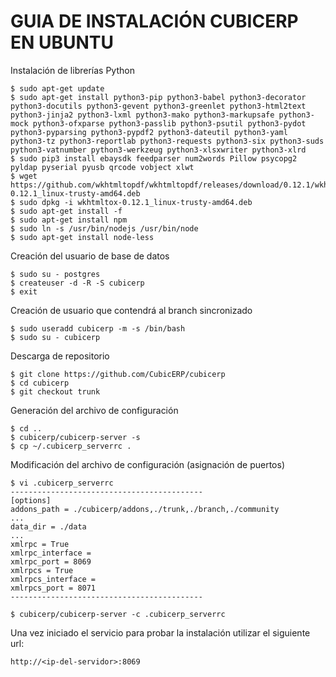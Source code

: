 GUIA DE INSTALACIÓN CUBICERP EN UBUNTU
======================================

Instalación de librerías Python

    $ sudo apt-get update
    $ sudo apt-get install python3-pip python3-babel python3-decorator python3-docutils python3-gevent python3-greenlet python3-html2text python3-jinja2 python3-lxml python3-mako python3-markupsafe python3-mock python3-ofxparse python3-passlib python3-psutil python3-pydot python3-pyparsing python3-pypdf2 python3-dateutil python3-yaml python3-tz python3-reportlab python3-requests python3-six python3-suds python3-vatnumber python3-werkzeug python3-xlsxwriter python3-xlrd
    $ sudo pip3 install ebaysdk feedparser num2words Pillow psycopg2 pyldap pyserial pyusb qrcode vobject xlwt  
    $ wget https://github.com/wkhtmltopdf/wkhtmltopdf/releases/download/0.12.1/wkhtmltox-0.12.1_linux-trusty-amd64.deb
    $ sudo dpkg -i wkhtmltox-0.12.1_linux-trusty-amd64.deb
    $ sudo apt-get install -f
    $ sudo apt-get install npm
    $ sudo ln -s /usr/bin/nodejs /usr/bin/node
    $ sudo apt-get install node-less

Creación del usuario de base de datos

    $ sudo su - postgres
    $ createuser -d -R -S cubicerp
    $ exit

Creación de usuario que contendrá al branch sincronizado

    $ sudo useradd cubicerp -m -s /bin/bash
    $ sudo su - cubicerp
    
Descarga de repositorio
    
    $ git clone https://github.com/CubicERP/cubicerp
    $ cd cubicerp
    $ git checkout trunk
    
Generación del archivo de configuración

    $ cd ..
    $ cubicerp/cubicerp-server -s
    $ cp ~/.cubicerp_serverrc .


Modificación del archivo de configuración (asignación de puertos)

    $ vi .cubicerp_serverrc
    -------------------------------------------
    [options]
    addons_path = ./cubicerp/addons,./trunk,./branch,./community
    ...
    data_dir = ./data
    ...
    xmlrpc = True
    xmlrpc_interface =
    xmlrpc_port = 8069
    xmlrpcs = True
    xmlrpcs_interface =
    xmlrpcs_port = 8071
    -------------------------------------------

    $ cubicerp/cubicerp-server -c .cubicerp_serverrc 

Una vez iniciado el servicio para probar la instalación utilizar el siguiente url:

    http://<ip-del-servidor>:8069
